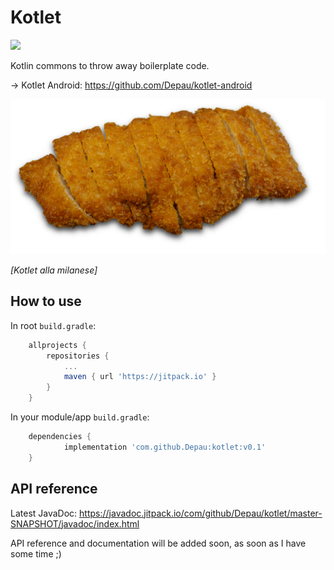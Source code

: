 # Kotlet

[![](https://jitpack.io/v/Depau/kotlet.svg)](https://jitpack.io/#Depau/kotlet)

Kotlin commons to throw away boilerplate code.

→ Kotlet Android: https://github.com/Depau/kotlet-android

![Cotoletta](cotoletta.png "Kotlet alla milanese")

*\[Kotlet alla milanese\]*

## How to use

In root `build.gradle`:

```gradle
	allprojects {
		repositories {
			...
			maven { url 'https://jitpack.io' }
		}
	}
```

In your module/app `build.gradle`:

```gradle
	dependencies {
	        implementation 'com.github.Depau:kotlet:v0.1'
	}
```

## API reference

Latest JavaDoc: https://javadoc.jitpack.io/com/github/Depau/kotlet/master-SNAPSHOT/javadoc/index.html

API reference and documentation will be added soon, as soon as I have some time ;)